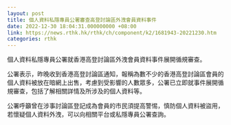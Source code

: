 ```yaml
---
layout: post
title: 個人資料私隱專員公署審查高登討論區外洩會員資料事件
date: 2022-12-30 18:04:31.000000000 +08:00
link: https://news.rthk.hk/rthk/ch/component/k2/1681943-20221230.htm
categories: rthk
---
```


個人資料私隱專員公署就香港高登討論區外洩會員資料事件展開循規審查。

公署表示，昨晚收到香港高登討論區通知，報稱為數不少的香港高登討論區會員的個人資料被放在暗網上出售，考慮到受影響的人數眾多，公署已立即就事件展開循規審查，包括了解相關詳情及所涉及的個人資料等。

公署呼籲曾在涉事討論區登記成為會員的市民須提高警惕，慎防個人資料被盜用，若懷疑個人資料外洩，可以向相關平台或私隱專員公署查詢。
